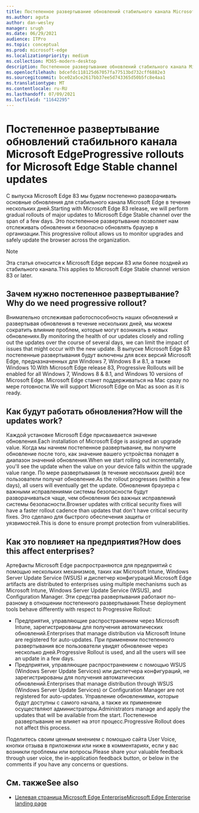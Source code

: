 ```yaml
---
title: Постепенное развертывание обновлений стабильного канала Microsoft Edge
ms.author: aguta
author: dan-wesley
manager: srugh
ms.date: 06/29/2021
audience: ITPro
ms.topic: conceptual
ms.prod: microsoft-edge
ms.localizationpriority: medium
ms.collection: M365-modern-desktop
description: Постепенное развертывание обновлений стабильного канала Microsoft Edge
ms.openlocfilehash: bdcefdc118125d67057fa77513bd732cff6882e3
ms.sourcegitcommit: bce02a5ce2617bb37ee5d743365d50b5fc8e4aa1
ms.translationtype: MT
ms.contentlocale: ru-RU
ms.lasthandoff: 07/09/2021
ms.locfileid: "11642295"
---
```

# <a name="progressive-rollouts-for-microsoft-edge-stable-channel-updates"></a><span data-ttu-id="d61fe-103">Постепенное развертывание обновлений стабильного канала Microsoft Edge</span><span class="sxs-lookup"><span data-stu-id="d61fe-103">Progressive rollouts for Microsoft Edge Stable channel updates</span></span>

<span data-ttu-id="d61fe-104">С выпуска Microsoft Edge 83 мы будем постепенно разворачивать основные обновления для стабильного канала Microsoft Edge в течение нескольких дней.</span><span class="sxs-lookup"><span data-stu-id="d61fe-104">Starting with Microsoft Edge 83 release, we will perform gradual rollouts of major updates to Microsoft Edge Stable channel over the span of a few days.</span></span> <span data-ttu-id="d61fe-105">Это постепенное развертывание позволяет нам отслеживать обновления и безопасно обновлять браузер в организации.</span><span class="sxs-lookup"><span data-stu-id="d61fe-105">This progressive rollout allows us to monitor upgrades and safely update the browser across the organization.</span></span>

> [!NOTE]
> <span data-ttu-id="d61fe-106">Эта статья относится к Microsoft Edge версии 83 или более поздней из стабильного канала.</span><span class="sxs-lookup"><span data-stu-id="d61fe-106">This applies to Microsoft Edge Stable channel version 83 or later.</span></span>

## <a name="why-do-we-need-progressive-rollout"></a><span data-ttu-id="d61fe-107">Зачем нужно постепенное развертывание?</span><span class="sxs-lookup"><span data-stu-id="d61fe-107">Why do we need progressive rollout?</span></span>

<span data-ttu-id="d61fe-108">Внимательно отслеживая работоспособность наших обновлений и развертывая обновления в течение нескольких дней, мы можем сократить влияние проблем, которые могут возникать в новых обновлениях.</span><span class="sxs-lookup"><span data-stu-id="d61fe-108">By monitoring the health of our updates closely and rolling out the updates over the course of several days, we can limit the impact of issues that might occur with the new update.</span></span> <span data-ttu-id="d61fe-109">В выпуске Microsoft Edge 83 постепенные развертывания будут включены для всех версий Microsoft Edge, предназначенных для Windows 7, Windows 8 и 8.1, а также Windows 10.</span><span class="sxs-lookup"><span data-stu-id="d61fe-109">With Microsoft Edge release 83, Progressive Rollouts will be enabled for all Windows 7, Windows 8 & 8.1, and Windows 10 versions of Microsoft Edge.</span></span> <span data-ttu-id="d61fe-110">Microsoft Edge станет поддерживаться на Mac сразу по мере готовности.</span><span class="sxs-lookup"><span data-stu-id="d61fe-110">We will support Microsoft Edge on Mac as soon as it is ready.</span></span>

## <a name="how-will-the-updates-work"></a><span data-ttu-id="d61fe-111">Как будут работать обновления?</span><span class="sxs-lookup"><span data-stu-id="d61fe-111">How will the updates work?</span></span>

<span data-ttu-id="d61fe-112">Каждой установке Microsoft Edge присваивается значение обновления.</span><span class="sxs-lookup"><span data-stu-id="d61fe-112">Each installation of Microsoft Edge is assigned an upgrade value.</span></span> <span data-ttu-id="d61fe-113">Когда мы начнем постепенное развертывание, вы получите обновление после того, как значение вашего устройства попадет в диапазон значений обновления.</span><span class="sxs-lookup"><span data-stu-id="d61fe-113">When we start rolling out incrementally, you'll see the update when the value on your device falls within the upgrade value range.</span></span> <span data-ttu-id="d61fe-114">По мере развертывания (в течение нескольких дней) все пользователи получат обновление.</span><span class="sxs-lookup"><span data-stu-id="d61fe-114">As the rollout progresses (within a few days), all users will eventually get the update.</span></span> <span data-ttu-id="d61fe-115">Обновления браузера с важными исправлениями системы безопасности будут разворачиваться чаще, чем обновления без важных исправлений системы безопасности.</span><span class="sxs-lookup"><span data-stu-id="d61fe-115">Browser updates with critical security fixes will have a faster rollout cadence than updates that don't have critical security fixes.</span></span> <span data-ttu-id="d61fe-116">Это сделано для быстрого обеспечения защиты от уязвимостей.</span><span class="sxs-lookup"><span data-stu-id="d61fe-116">This is done to ensure prompt protection from vulnerabilities.</span></span>

## <a name="how-does-this-affect-enterprises"></a><span data-ttu-id="d61fe-117">Как это повлияет на предприятия?</span><span class="sxs-lookup"><span data-stu-id="d61fe-117">How does this affect enterprises?</span></span>

<span data-ttu-id="d61fe-118">Артефакты Microsoft Edge распространяются для предприятий с помощью нескольких механизмов, таких как Microsoft Intune, Windows Server Update Service (WSUS) и диспетчер конфигураций.</span><span class="sxs-lookup"><span data-stu-id="d61fe-118">Microsoft Edge artifacts are distributed to enterprises using multiple mechanisms such as Microsoft Intune, Windows Server Update Service (WSUS), and Configuration Manager.</span></span> <span data-ttu-id="d61fe-119">Эти средства развертывания работают по-разному в отношении постепенного развертывания:</span><span class="sxs-lookup"><span data-stu-id="d61fe-119">These deployment tools behave differently with respect to Progressive Rollout:</span></span>

- <span data-ttu-id="d61fe-120">Предприятия, управляющие распространением через Microsoft Intune, зарегистрированы для получения автоматических обновлений.</span><span class="sxs-lookup"><span data-stu-id="d61fe-120">Enterprises that manage distribution via Microsoft Intune are registered for auto-updates.</span></span> <span data-ttu-id="d61fe-121">При применении постепенного развертывания все пользователи увидят обновление через несколько дней.</span><span class="sxs-lookup"><span data-stu-id="d61fe-121">Progressive Rollout is used, and all the users will see an update in a few days.</span></span>
- <span data-ttu-id="d61fe-122">Предприятия, управляющие распространением с помощью WSUS (Windows Server Update Services) или диспетчера конфигураций, не зарегистрированы для получения автоматических обновлений.</span><span class="sxs-lookup"><span data-stu-id="d61fe-122">Enterprises that manage distribution through WSUS (Windows Server Update Services) or Configuration Manager are not registered for auto-updates.</span></span> <span data-ttu-id="d61fe-123">Управление обновлениями, которые будут доступны с самого начала, а также их применение осуществляют администраторы.</span><span class="sxs-lookup"><span data-stu-id="d61fe-123">Administrators manage and apply the updates that will be available from the start.</span></span> <span data-ttu-id="d61fe-124">Постепенное развертывание не влияет на этот процесс.</span><span class="sxs-lookup"><span data-stu-id="d61fe-124">Progressive Rollout does not affect this process.</span></span>

<span data-ttu-id="d61fe-125">Поделитесь своим ценным мнением с помощью сайта User Voice, кнопки отзыва в приложении или ниже в комментариях, если у вас возникли проблемы или вопросы.</span><span class="sxs-lookup"><span data-stu-id="d61fe-125">Please share your valuable feedback through user voice, the in-application feedback button, or below in the comments if you have any concerns or questions.</span></span>

## <a name="see-also"></a><span data-ttu-id="d61fe-126">См. также</span><span class="sxs-lookup"><span data-stu-id="d61fe-126">See also</span></span>

- [<span data-ttu-id="d61fe-127">Целевая страница Microsoft Edge Enterprise</span><span class="sxs-lookup"><span data-stu-id="d61fe-127">Microsoft Edge Enterprise landing page</span></span>](https://aka.ms/EdgeEnterprise)
